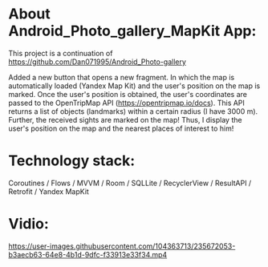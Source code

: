 # About Android_Photo_gallery_MapKit App:
This project is a continuation of https://github.com/Dan071995/Android_Photo-gallery

Added a new button that opens a new fragment. In which the map is automatically loaded (Yandex Map Kit) and the user's position on the map is marked. Once the user's position is obtained, the user's coordinates are passed to the OpenTripMap API (https://opentripmap.io/docs). This API returns a list of objects (landmarks) within a certain radius (I have 3000 m). Further, the received sights are marked on the map!
Thus, I display the user's position on the map and the nearest places of interest to him!

# Technology stack:
Coroutines / Flows / MVVM / Room / SQLLite / RecyclerView / ResultAPI / Retrofit / Yandex MapKit

# Vidio:


https://user-images.githubusercontent.com/104363713/235672053-b3aecb63-64e8-4b1d-9dfc-f33913e33f34.mp4

